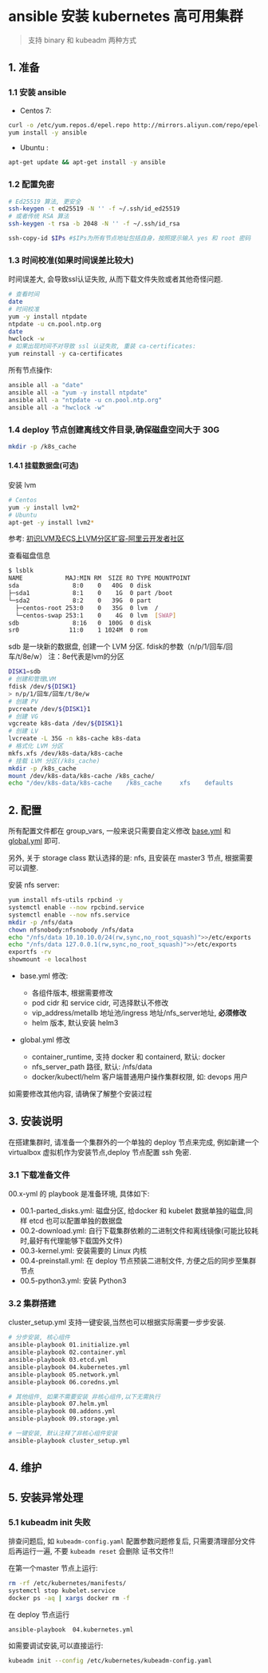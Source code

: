 # ansible 安装 kubernetes 高可用集群

> 支持 binary 和 kubeadm 两种方式

## 1. 准备

### 1.1 安装 ansible

- Centos 7:

```bash
curl -o /etc/yum.repos.d/epel.repo http://mirrors.aliyun.com/repo/epel-7.repo
yum install -y ansible
```

- Ubuntu :

``` bash
apt-get update && apt-get install -y ansible
```

### 1.2 配置免密

```bash
# Ed25519 算法, 更安全
ssh-keygen -t ed25519 -N '' -f ~/.ssh/id_ed25519
# 或者传统 RSA 算法
ssh-keygen -t rsa -b 2048 -N '' -f ~/.ssh/id_rsa

ssh-copy-id $IPs #$IPs为所有节点地址包括自身，按照提示输入 yes 和 root 密码
```

### 1.3 时间校准(如果时间误差比较大)

时间误差大, 会导致ssl认证失败, 从而下载文件失败或者其他奇怪问题.

```bash
# 查看时间
date
# 时间校准
yum -y install ntpdate
ntpdate -u cn.pool.ntp.org
date
hwclock -w
# 如果出现时间不对导致 ssl 认证失败, 重装 ca-certificates:
yum reinstall -y ca-certificates
```

所有节点操作:

```bash
ansible all -a "date"
ansible all -a "yum -y install ntpdate"
ansible all -a "ntpdate -u cn.pool.ntp.org"
ansible all -a "hwclock -w"
```

### 1.4 deploy 节点创建离线文件目录,确保磁盘空间大于 30G

```bash
mkdir -p /k8s_cache
```

#### 1.4.1 挂载数据盘(可选)

安装 lvm

```bash
# Centos
yum -y install lvm2*
# Ubuntu
apt-get -y install lvm2*
```

参考: [初识LVM及ECS上LVM分区扩容-阿里云开发者社区](https://developer.aliyun.com/article/572204)

查看磁盘信息

```bash
$ lsblk
NAME            MAJ:MIN RM  SIZE RO TYPE MOUNTPOINT
sda               8:0    0   40G  0 disk
├─sda1            8:1    0    1G  0 part /boot
└─sda2            8:2    0   39G  0 part
  ├─centos-root 253:0    0   35G  0 lvm  /
  └─centos-swap 253:1    0    4G  0 lvm  [SWAP]
sdb               8:16   0  100G  0 disk
sr0              11:0    1 1024M  0 rom
```

sdb 是一块新的数据盘, 创建一个 LVM 分区. fdisk的参数（n/p/1/回车/回车/t/8e/w）
注：8e代表是lvm的分区

```bash
DISK1=sdb
# 创建和管理LVM
fdisk /dev/${DISK1}
> n/p/1/回车/回车/t/8e/w
# 创建 PV
pvcreate /dev/${DISK1}1
# 创建 VG
vgcreate k8s-data /dev/${DISK1}1
# 创建 LV
lvcreate -L 35G -n k8s-cache k8s-data
# 格式化 LVM 分区
mkfs.xfs /dev/k8s-data/k8s-cache
# 挂载 LVM 分区(/k8s_cache)
mkdir -p /k8s_cache
mount /dev/k8s-data/k8s-cache /k8s_cache/
echo "/dev/k8s-data/k8s-cache    /k8s_cache     xfs    defaults        0 0" >>/etc/fstab
```

## 2. 配置

所有配置文件都在 group_vars, 一般来说只需要自定义修改 [base.yml](group_vars/all/base.yml) 和 [global.yml](group_vars/all/global.yml) 即可.

另外, 关于 storage class 默认选择的是: nfs, 且安装在 master3 节点, 根据需要可以调整.

安装 nfs server:

```bash
yum install nfs-utils rpcbind -y
systemctl enable --now rpcbind.service
systemctl enable --now nfs.service
mkdir -p /nfs/data
chown nfsnobody:nfsnobody /nfs/data
echo "/nfs/data 10.10.10.0/24(rw,sync,no_root_squash)">>/etc/exports
echo "/nfs/data 127.0.0.1(rw,sync,no_root_squash)">>/etc/exports
exportfs -rv
showmount -e localhost
```

- base.yml 修改:
  - 各组件版本, 根据需要修改
  - pod cidr 和 service cidr, 可选择默认不修改
  - vip_address/metallb 地址池/ingress 地址/nfs_server地址, **必须修改**
  - helm 版本, 默认安装 helm3

- global.yml 修改
  - container_runtime, 支持 docker 和 containerd, 默认: docker
  - nfs_server_path 路径, 默认: /nfs/data
  - docker/kubectl/helm 客户端普通用户操作集群权限, 如: devops 用户

如需要修改其他内容, 请确保了解整个安装过程

## 3. 安装说明

在搭建集群时, 请准备一个集群外的一个单独的 deploy 节点来完成, 例如新建一个 virtualbox 虚拟机作为安装节点,deploy 节点配置 ssh 免密.

### 3.1 下载准备文件

00.x-yml 的 playbook 是准备环境, 具体如下:

- 00.1-parted_disks.yml: 磁盘分区, 给docker 和 kubelet 数据单独的磁盘,同样 etcd 也可以配置单独的数据盘
- 00.2-download.yml: 自行下载集群依赖的二进制文件和离线镜像(可能比较耗时,最好有代理能够下载国外文件)
- 00.3-kernel.yml: 安装需要的 Linux 内核
- 00.4-preinstall.yml: 在 deploy 节点预装二进制文件, 方便之后的同步至集群节点
- 00.5-python3.yml: 安装 Python3

### 3.2 集群搭建

cluster_setup.yml 支持一键安装,当然也可以根据实际需要一步步安装.

``` bash
# 分步安装, 核心组件
ansible-playbook 01.initialize.yml
ansible-playbook 02.container.yml
ansible-playbook 03.etcd.yml
ansible-playbook 04.kubernetes.yml
ansible-playbook 05.network.yml
ansible-playbook 06.coredns.yml

# 其他组件, 如果不需要安装 非核心组件,以下无需执行
ansible-playbook 07.helm.yml
ansible-playbook 08.addons.yml
ansible-playbook 09.storage.yml

# 一键安装, 默认注释了非核心组件安装
ansible-playbook cluster_setup.yml
```

## 4. 维护

## 5. 安装异常处理

### 5.1 kubeadm init 失败

排查问题后, 如 `kubeadm-config.yaml` 配置参数问题修复后, 只需要清理部分文件后再运行一遍, 不要 `kubeadm reset` 会删除 证书文件!!

在第一个master 节点上运行:

```bash
rm -rf /etc/kubernetes/manifests/
systemctl stop kubelet.service
docker ps -aq | xargs docker rm -f
```

在 deploy 节点运行

```bash
ansible-playbook  04.kubernetes.yml
```

如需要调试安装,可以直接运行:

```bash
kubeadm init --config /etc/kubernetes/kubeadm-config.yaml
```
